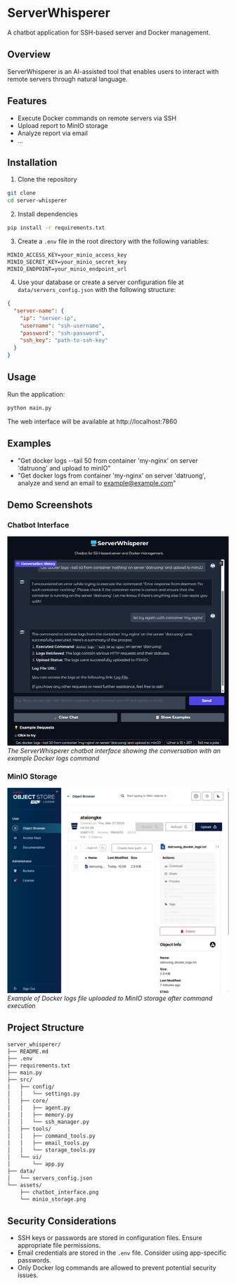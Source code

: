# ServerWhisperer

A chatbot application for SSH-based server and Docker management.

## Overview

ServerWhisperer is an AI-assisted tool that enables users to interact with remote servers through natural language.

## Features

- Execute Docker commands on remote servers via SSH
- Upload report to MinIO storage
- Analyze report via email
- ...

## Installation

1. Clone the repository
```bash
git clone 
cd server-whisperer
```

2. Install dependencies
```bash
pip install -r requirements.txt
```

3. Create a `.env` file in the root directory with the following variables:
```
MINIO_ACCESS_KEY=your_minio_access_key
MINIO_SECRET_KEY=your_minio_secret_key
MINIO_ENDPOINT=your_minio_endpoint_url
```

4. Use your database or create a server configuration file at `data/servers_config.json` with the following structure:
```json
{
  "server-name": {
    "ip": "server-ip",
    "username": "ssh-username",
    "password": "ssh-password",
    "ssh_key": "path-to-ssh-key"
  }
}
```

## Usage

Run the application:
```bash
python main.py
```

The web interface will be available at http://localhost:7860

## Examples

- "Get docker logs --tail 50 from container 'my-nginx' on server 'datruong' and upload to minIO"
- "Get docker logs from container 'my-nginx' on server 'datruong', analyze and send an email to example@example.com"

## Demo Screenshots

### Chatbot Interface
![Chatbot Interface](assets/chatbot_interface.png)
*The ServerWhisperer chatbot interface showing the conversation with an example Docker logs command*

### MinIO Storage
![MinIO Storage](assets/minio_storage.png)
*Example of Docker logs file uploaded to MinIO storage after command execution*

## Project Structure

```
server_whisperer/
├── README.md
├── .env
├── requirements.txt
├── main.py
├── src/
│   ├── config/
│   │   └── settings.py
│   ├── core/
│   │   ├── agent.py
│   │   ├── memory.py
│   │   └── ssh_manager.py
│   ├── tools/
│   │   ├── command_tools.py
│   │   ├── email_tools.py
│   │   └── storage_tools.py
│   └── ui/
│       └── app.py
├── data/
│   └── servers_config.json
└── assets/
    ├── chatbot_interface.png
    └── minio_storage.png
```

## Security Considerations

- SSH keys or passwords are stored in configuration files. Ensure appropriate file permissions.
- Email credentials are stored in the `.env` file. Consider using app-specific passwords.
- Only Docker log commands are allowed to prevent potential security issues.
